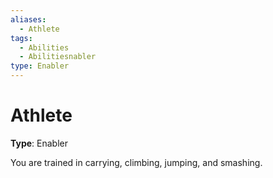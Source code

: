 ```yaml
---
aliases:
  - Athlete
tags:
  - Abilities
  - Abilitiesnabler
type: Enabler
---
```


# Athlete

**Type**: Enabler

You are trained in carrying, climbing, jumping, and smashing.
